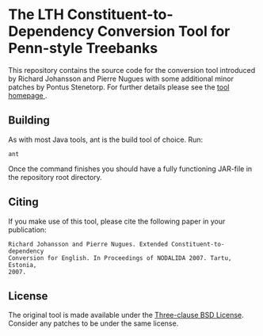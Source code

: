 # The LTH Constituent-to-Dependency Conversion Tool for Penn-style Treebanks #

This repository contains the source code for the conversion tool introduced by
Richard Johansson and Pierre Nugues with some additional minor patches by
Pontus Stenetorp. For further details please see the [tool homepage
][tool_homepage].

[tool_homepage]: http://nlp.cs.lth.se/software/treebank_converter/

## Building ##

As with most Java tools, ant is the build tool of choice. Run:

    ant

Once the command finishes you should have a fully functioning JAR-file in the
repository root directory.

## Citing ##

If you make use of this tool, please cite the following paper in your
publication:

    Richard Johansson and Pierre Nugues. Extended Constituent-to-dependency
    Conversion for English. In Proceedings of NODALIDA 2007. Tartu, Estonia,
    2007.

## License ##

The original tool is made available under the [Three-clause BSD License][bsd].
Consider any patches to be under the same license.

[bsd]: http://opensource.org/licenses/BSD-3-Clause
